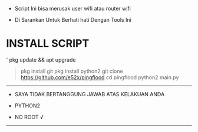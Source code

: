 - Script Ini  bisa merusak user wifi atau router wifi


- Di Sarankan Untuk Berhati hati Dengan Tools Ini


# INSTALL SCRIPT

' pkg update && apt upgrade 
> pkg install git
> pkg install python2
> git clone https://github.com/e52x/pingflood
> cd pingflood
> python2 main.py



___________________________________________________
                                                   

- SAYA TIDAK BERTANGGUNG JAWAB ATAS KELAKUAN ANDA

- PYTHON2

- NO ROOT √


____________________________________________________
